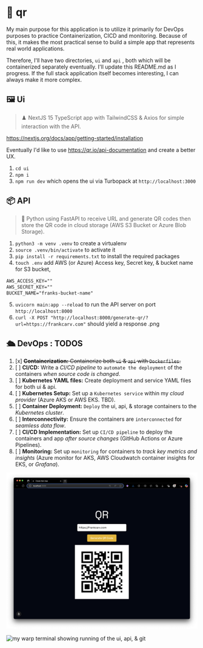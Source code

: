 # 🪪 qr

My main purpose for this application is to utilize it primarily for DevOps purposes to practice Containerization, CICD and monitoring. Because of this, it makes the most practical sense to build a simple app that represents real world applications.

Therefore, I'll have two directories, `ui` and `api` , both which will be containerized separately eventually. I'll update this README.md as I progress. If the full stack application itself becomes interesting, I can always make it more complex.

## 🖼️ Ui

> ♟️ NextJS 15 TypeScript app with TailwindCSS & Axios for simple interaction with the API.

https://nextjs.org/docs/app/getting-started/installation

Eventually I'd like to use https://qr.io/api-documentation and create a better UX.

1. `cd ui`
2. `npm i`
3. `npm run dev` which opens the ui via Turbopack at `http://localhost:3000`

## 📦 API

> 🐍 Python using FastAPI to receive URL and generate QR codes then store the QR code in cloud storage (AWS S3 Bucket or Azure Blob Storage).

1. `python3 -m venv .venv` to create a virtualenv
2. `source .venv/bin/activate` to activate it
3. `pip install -r requirements.txt` to install the required packages
4. `touch .env` add AWS (or Azure) Access key, Secret key, & bucket name for S3 bucket,

```
AWS_ACCESS_KEY=""
AWS_SECRET_KEY=""
BUCKET_NAME="franks-bucket-name"
```

5. `uvicorn main:app --reload` to run the API server on port `http://localhost:8000`
6. `curl -X POST "http://localhost:8000/generate-qr/?url=https://frankcarv.com"` should yield a response .png

## 🛳️ DevOps : TODOS

1. [x] ~~**Containerization:** Containerize both `ui` & `api` with `Dockerfiles`.~~ 
2. [ ] **CI/CD:** Write a _CI/CD pipeline_ to `automate the deployment` of the containers _when source code is changed_.
3. [ ] **Kubernetes YAML files:** Create deployment and service YAML files for both ui & api.
4. [ ] **Kubernetes Setup:** Set up a `Kubernetes service` within my _cloud provider_ (Azure AKS or AWS EKS. TBD).
5. [ ] **Container Deployment:** `Deploy` the ui, api, & storage containers to the _Kubernetes cluster_.
6. [ ] **Interconnectivity:** Ensure the containers are `interconnected` for _seamless data flow_.
7. [ ] **CI/CD Implementation:** Set up `CI/CD pipeline` to deploy the containers and app _after source changes_ (GitHub Actions or Azure Pipelines).
8. [ ] **Monitoring:** Set up `monitoring` for containers to _track key metrics and insights_ (Azure monitor for AKS, AWS Cloudwatch container insights for EKS, or _Grafana_).

![image of the nextjs web app showing QR header, input, and the generated QR code](local-ui.png)

![my warp terminal showing running of the ui, api, & git](qrc-app.png)
